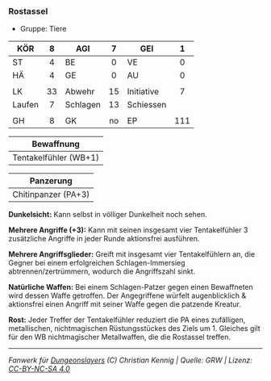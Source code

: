 ### Rostassel

- Gruppe: Tiere

| KÖR    |  8  | AGI      |  7  | GEI        |  1  |
| ------ | :-: | -------- | :-: | ---------- | :-: |
| ST     |  4  | BE       |  0  | VE         |  0  |
| HÄ     |  4  | GE       |  0  | AU         |  0  |
|        |     |          |     |            |     |
| LK     | 33  | Abwehr   | 15  | Initiative |  7  |
| Laufen |  7  | Schlagen | 13  | Schiessen  |     |
|        |     |          |     |            |     |
| GH     |  8  | GK       | no  | EP         | 111 |

|      Bewaffnung       |
| :-------------------: |
| Tentakelfühler (WB+1) |

|      Panzerung      |
| :-----------------: |
| Chitinpanzer (PA+3) |

**Dunkelsicht:** Kann selbst in völliger Dunkelheit noch sehen.

**Mehrere Angriffe (+3):** Kann mit seinen insgesamt vier Tentakelfühler 3 zusätzliche Angriffe in jeder Runde aktionsfrei ausführen.

**Mehrere Angriffsglieder:** Greift mit insgesamt vier Tentakelfühlern an, die Gegner bei einem erfolgreichen Schlagen-Immersieg abtrennen/zertrümmern, wodurch die Angriffszahl sinkt.

**Natürliche Waffen:** Bei einem Schlagen-Patzer gegen einen Bewaffneten wird dessen Waffe getroffen. Der Angegriffene würfelt augenblicklich & aktionsfrei einen Angriff mit seiner Waffe gegen die patzende Kreatur.

**Rost:** Jeder Treffer der Tentakelfühler reduziert die PA eines zufälligen, metallischen, nichtmagischen Rüstungsstückes des Ziels um 1. Gleiches gilt für den WB nichtmagischer Metallwaffen, die die Rostassel treffen.

---

_Fanwerk für [Dungeonslayers](https://www.dungeonslayers.net/) (C) Christian Kennig | Quelle: GRW | Lizenz: [CC-BY-NC-SA 4.0](https://creativecommons.org/licenses/by-nc-sa/4.0/deed.de)_
